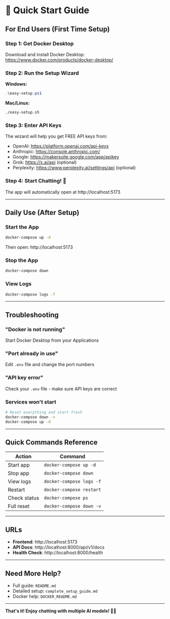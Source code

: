 # 🚀 Quick Start Guide

## For End Users (First Time Setup)

### Step 1: Get Docker Desktop
Download and install Docker Desktop: https://www.docker.com/products/docker-desktop/

### Step 2: Run the Setup Wizard

**Windows:**
```powershell
.\easy-setup.ps1
```

**Mac/Linux:**
```bash
./easy-setup.sh
```

### Step 3: Enter API Keys
The wizard will help you get FREE API keys from:
- OpenAI: https://platform.openai.com/api-keys
- Anthropic: https://console.anthropic.com/
- Google: https://makersuite.google.com/app/apikey
- Grok: https://x.ai/api (optional)
- Perplexity: https://www.perplexity.ai/settings/api (optional)

### Step 4: Start Chatting! 🎉
The app will automatically open at http://localhost:5173

---

## Daily Use (After Setup)

### Start the App
```bash
docker-compose up -d
```

Then open: http://localhost:5173

### Stop the App
```bash
docker-compose down
```

### View Logs
```bash
docker-compose logs -f
```

---

## Troubleshooting

### "Docker is not running"
Start Docker Desktop from your Applications

### "Port already in use"
Edit `.env` file and change the port numbers

### "API key error"
Check your `.env` file - make sure API keys are correct

### Services won't start
```bash
# Reset everything and start fresh
docker-compose down -v
docker-compose up -d
```

---

## Quick Commands Reference

| Action | Command |
|--------|---------|
| Start app | `docker-compose up -d` |
| Stop app | `docker-compose down` |
| View logs | `docker-compose logs -f` |
| Restart | `docker-compose restart` |
| Check status | `docker-compose ps` |
| Full reset | `docker-compose down -v` |

---

## URLs

- **Frontend**: http://localhost:5173
- **API Docs**: http://localhost:8000/api/v1/docs
- **Health Check**: http://localhost:8000/health

---

## Need More Help?

- Full guide: `README.md`
- Detailed setup: `complete_setup_guide.md`
- Docker help: `DOCKER_README.md`

---

**That's it! Enjoy chatting with multiple AI models! 🤖💬**


